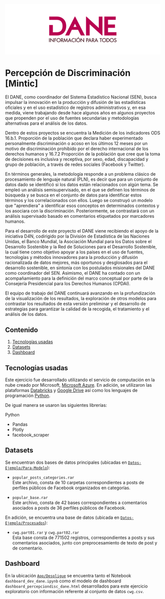 ![DANELOGO](Figuras/dane_logo.PNG)
 
# Percepción de Discriminación [Mintic]

El DANE, como coordinador del Sistema Estadístico Nacional (SEN), busca impulsar la innovación en la producción y difusión de las estadísticas oficiales y en el uso estadístico de registros administrativos y, en esa medida, viene trabajando desde hace algunos años en algunos proyectos que propenden por el uso de fuentes secundarias y metodologías alternativas para el análisis de los datos. 

Dentro de estos proyectos se encuentra la Medición de los indicadores ODS 16.b.1. Proporción de la población que declara haber experimentado personalmente discriminación o acoso en los últimos 12 meses por un motivo de discriminación prohibido por el derecho internacional de los derechos humanos y 16.7.2 Proporción de la población que cree que la toma de decisiones es inclusiva y receptiva, por sexo, edad, discapacidad y grupo de población, a través de redes sociales (Facebook y Twitter).  

En términos generales, la metodología responde a un problema clásico de procesamiento de lenguaje natural (PLN), es decir que para un conjunto de datos dado se identificó si los datos están relacionados con algún tema. Se empleó un análisis semisupervisado, en el que se definen los términos de búsqueda y se busca en el conjunto de datos para identificar estos términos y los correlacionados con ellos. Luego se construyó un modelo que "aprendiera" a identificar esos conceptos en determinados contextos y los asociara con la discriminación. Posteriormente, se contrastará con un análisis supervisado basado en comentarios etiquetados por marcadores humanos.

Para el desarrollo de este proyecto el DANE viene recibiendo el apoyo de la iniciativa D4N, codirigido por la División de Estadística de las Naciones Unidas, el Banco Mundial, la Asociación Mundial para los Datos sobre el Desarrollo Sostenible y la Red de Soluciones para el Desarrollo Sostenible, la cual tiene como objetivo apoyar a los países en el uso de fuentes, tecnologías y métodos innovadores para la producción y difusión racionalizada de datos mejores, más oportunos y desglosados para el desarrollo sostenible, en sintonía con los postulados misionales del DANE como coordinador del SEN. Asimismo, el DANE ha contado con un acompañamiento para la definición del marco conceptual por parte de la Consejería Presidencial para los Derechos Humanos (CPDAI).

El equipo de trabajo del DANE continuará avanzando en 	la profundización de la visualización de los resultados, la exploración de otros modelos para contrastar los resultados de esta versión preliminar y el desarrollo de estrategias para garantizar la calidad de la recogida, el tratamiento y el análisis de los datos.

## Contenido

1. [Tecnologías usadas](#tecnologías)
2. [Datasets](#datasets)
3. [Dashboard](#dashboard)

<!--- 
2. [Piloto DataSandbox](#piloto)
4. [Diccionarios](#diccionarios)
-->

## Tecnologías usadas

Este ejercicio fue desarrollado utilizando el servicio de computación en la nube creado por Microsoft, [Microsoft Azure](https://azure.microsoft.com/es-es/). En adición, se utilizaron las plataformas [Databricks](https://databricks.com/) y [Google Drive](https://www.google.com/intl/es_co/drive/) así como los lenguajes de programación [Python](https://www.python.org/).

De igual manera se usaron las siguientes librerías:

Python
- Pandas
- Plotly
- facebook_scraper


## Datasets

Se encuentran dos bases de datos principales (ubicadas en [`Datos-Ejemplo/Para-Modelo`](Datos-Ejemplo/Para-Modelo)):

* ``popular_posts_categories.rar`` <br>
Este archivo, consta de 10 carpetas correspondientes a posts de perfiles públicos de Facebook organizados en categorías.

* ``popular_base.rar`` <br>
Este archivo, consta de 42 bases correspondientes a comentarios asociados a posts de 36 perfiles públicos de Facebook.

En adición, se encuentra una base de datos (ubicada en [`Datos-Ejemplo/Procesados`](Datos-Ejemplo/Procesados)):

* ``cwg.part01.rar`` y ``cwg.part02.rar`` <br>
Esta base consta de 771502 registros, correspondientes a posts y sus comentarios asociados, junto con preprocesamiento de texto de post y de comentario.

## Dashboard

En la ubicación [`App/Despligue`](App/Despliegue) se encuentra tanto el Notebook ``dashboard_dev_dane.ipynb`` como el modelo de dashboard ``dashboard_percepciondisc_dane.html`` desarrollados para este ejercicio exploratorio con información referente al conjunto de datos ``cwg.csv``.
